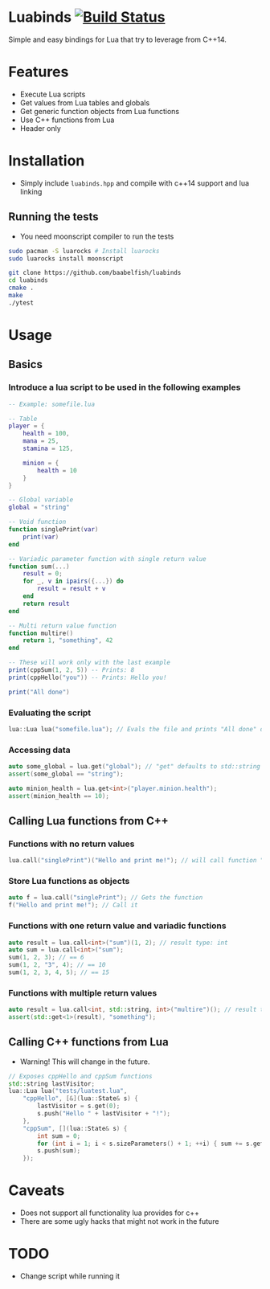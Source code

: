 Luabinds [![Build Status](https://travis-ci.org/baabelfish/luabinds.svg?branch=master)](https://travis-ci.org/baabelfish/luabinds)
========

Simple and easy bindings for Lua that try to leverage from C++14.


# Features
- Execute Lua scripts
- Get values from Lua tables and globals
- Get generic function objects from Lua functions
- Use C++ functions from Lua
- Header only

# Installation
- Simply include ``luabinds.hpp`` and compile with c++14 support and lua linking

## Running the tests
- You need moonscript compiler to run the tests

```bash
sudo pacman -S luarocks # Install luarocks
sudo luarocks install moonscript

git clone https://github.com/baabelfish/luabinds
cd luabinds
cmake .
make
./ytest
```

# Usage

## Basics
### Introduce a lua script to be used in the following examples
```lua
-- Example: somefile.lua

-- Table
player = {
    health = 100,
    mana = 25,
    stamina = 125,

    minion = {
        health = 10
    }
}

-- Global variable
global = "string"

-- Void function
function singlePrint(var)
    print(var)
end

-- Variadic parameter function with single return value
function sum(...)
    result = 0;
    for _, v in ipairs({...}) do
        result = result + v
    end
    return result
end

-- Multi return value function
function multire()
    return 1, "something", 42
end

-- These will work only with the last example
print(cppSum(1, 2, 5)) -- Prints: 8
print(cppHello("you")) -- Prints: Hello you!

print("All done")

```

### Evaluating the script

```cpp
lua::Lua lua("somefile.lua"); // Evals the file and prints "All done" doing so
```

### Accessing data

```cpp
auto some_global = lua.get("global"); // "get" defaults to std::string without template args
assert(some_global == "string");

auto minion_health = lua.get<int>("player.minion.health");
assert(minion_health == 10);
```

## Calling Lua functions from C++

### Functions with no return values
```cpp
lua.call("singlePrint")("Hello and print me!"); // will call function "singlePrint" with single string argument
```

### Store Lua functions as objects
```cpp
auto f = lua.call("singlePrint"); // Gets the function
f("Hello and print me!"); // Call it
```

### Functions with one return value and variadic functions
```cpp
auto result = lua.call<int>("sum")(1, 2); // result type: int
auto sum = lua.call<int>("sum");
sum(1, 2, 3); // == 6
sum(1, 2, "3", 4); // == 10
sum(1, 2, 3, 4, 5); // == 15
```

### Functions with multiple return values
```cpp
auto result = lua.call<int, std::string, int>("multire")(); // result type is: std::tuple<int, std::string, int>
assert(std::get<1>(result), "something");
```

## Calling C++ functions from Lua
- Warning! This will change in the future.

```cpp
// Exposes cppHello and cppSum functions 
std::string lastVisitor;
lua::Lua lua("tests/luatest.lua",
    "cppHello", [&](lua::State& s) {
        lastVisitor = s.get(0);
        s.push("Hello " + lastVisitor + "!");
    },
    "cppSum", [](lua::State& s) {
        int sum = 0;
        for (int i = 1; i < s.sizeParameters() + 1; ++i) { sum += s.get<int>(i); }
        s.push(sum);
    });
```


# Caveats
- Does not support all functionality lua provides for c++
- There are some ugly hacks that might not work in the future

# TODO
- Change script while running it
